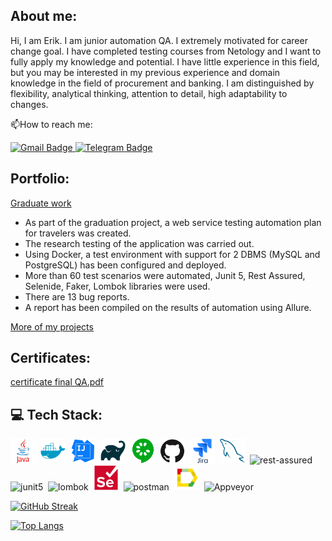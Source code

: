## About me:
Hi, I am Erik.
I am junior automation QA.
I extremely motivated for career change goal. I have completed testing courses from Netology and I want to fully apply my knowledge and potential. I have little experience in this field, but you may be interested in my previous experience and domain knowledge in the field of procurement and banking.
I am distinguished by flexibility, analytical thinking, attention to detail, high adaptability to changes.

📫How to reach me:
<div id="badges">
  <a href="goryaev.erik@gmail.com">
    <img src="https://img.shields.io/badge/Gmail-red?style=for-the-badge&logo=Gmail&logoColor=white" alt="Gmail Badge"/>
  </a>
  <a href="https://t.me/Erik_Ham">
    <img src="https://img.shields.io/badge/Telegram-blue?style=for-the-badge&logo=telegram&logoColor=white" alt="Telegram Badge"/>
  </a>
  
  ## Portfolio:
  [Graduate work](https://github.com/Er1kus/Diplom_Marrakesh)
  
  - As part of the graduation project, a web service testing automation plan for travelers was created.
  - The research testing of the application was carried out. 
  - Using Docker, a test environment with support for 2 DBMS (MySQL and PostgreSQL) has been configured and deployed. 
  - More than 60 test scenarios were automated, Junit 5, Rest Assured, Selenide, Faker, Lombok libraries were used. 
  - There are 13 bug reports. 
  - A report has been compiled on the results of automation using Allure.
  
  [More of my projects](https://github.com/Er1kus?tab=repositories) 
  ## Certificates:
  [certificate final QA.pdf](https://github.com/Er1kus/Er1kus/blob/main/Cert/certificate%20final%20QA.pdf)


## 💻 Tech Stack:
<div>
  <img src="https://github.com/devicons/devicon/blob/master/icons/java/java-original-wordmark.svg" title="Java" alt="Java" width="40" height="40"/>&nbsp;
  <img src="https://github.com/devicons/devicon/blob/master/icons/docker/docker-plain.svg" title="Docker" alt="Docker" width="40" height="40"/>&nbsp;
  <img src="https://github.com/devicons/devicon/blob/master/icons/intellij/intellij-plain.svg" title="intellij" alt="intellij" width="40" height="40"/>&nbsp;
  <img src="https://github.com/devicons/devicon/blob/master/icons/gradle/gradle-plain.svg" title="gradle" alt="gradle" width="40" height="40"/>&nbsp;
  <img src="https://github.com/devicons/devicon/blob/master/icons/cucumber/cucumber-plain.svg" title="cucumber" alt="cucumber" width="40" height="40"/>&nbsp;
  <img src="https://github.com/devicons/devicon/blob/master/icons/github/github-original.svg" title="github" alt="github" width="40" height="40"/>&nbsp;
  <img src="https://github.com/devicons/devicon/blob/master/icons/jira/jira-original-wordmark.svg" title="jira" alt="jira" width="40" height="40"/>&nbsp;
  <img src="https://github.com/devicons/devicon/blob/master/icons/mysql/mysql-plain.svg" title="mysql" alt="mysql" width="40" height="40"/>&nbsp;
  <img src="https://user-images.githubusercontent.com/102648313/196287421-9eb533d4-c996-4d61-97f7-1c664e2dfee4.png"
 title="rest-assured" alt="rest-assured" width="40" height="40"/>&nbsp;
  <img src="https://user-images.githubusercontent.com/26021114/184949556-72cedf35-c521-48e6-b677-de54eb0a84b0.png" title="junit5" alt="junit5" width="40" height="40"/>&nbsp;
  <img src="https://user-images.githubusercontent.com/102648313/196289592-433b7407-9670-4e1b-9cc1-8b8bf0170429.png" title="lombok" alt="lombok" width="40" height="40"/>&nbsp;
  <img src="https://github.com/devicons/devicon/blob/master/icons/selenium/selenium-original.svg" title="selenium" alt="selenium" width="40" height="40"/>&nbsp;
  <img src="https://github.com/gerardpuigl/Technology-Stack-Icons/blob/main/Logos/postman.svg" title="postman" alt="postman" width="40" height="40"/>&nbsp;
  <img src="https://github.com/t0kke/FullWebProject/blob/master/files/icons/Allure_Report.png?ysclid=l9dbezpnsn744808962" title="allure" alt="allure" width="40" height="40"/>&nbsp;
  <img src="https://github.com/file-icons/icons/blob/master/svg/Appveyor.svg?ysclid=l9dchtihxp566007139" title="Appveyor" alt="Appveyor" width="40" height="40"/>&nbsp;
</div>

[![GitHub Streak](http://github-readme-streak-stats.herokuapp.com?user=Er1kus)](https://git.io/streak-stats)

[![Top Langs](https://github-readme-stats.vercel.app/api/top-langs/?username=Er1kus)](https://github.com/anuraghazra/github-readme-stats)
<!--
**Er1kus/Er1kus** is a ✨ _special_ ✨ repository because its `README.md` (this file) appears on your GitHub profile.

Here are some ideas to get you started:

- 🔭 I’m currently working on ...
- 🌱 I’m currently learning ...
- 👯 I’m looking to collaborate on ...
- 🤔 I’m looking for help with ...
- 💬 Ask me about ...
- 📫 How to reach me: ...
- 😄 Pronouns: ...
- ⚡ Fun fact: ...
-->
